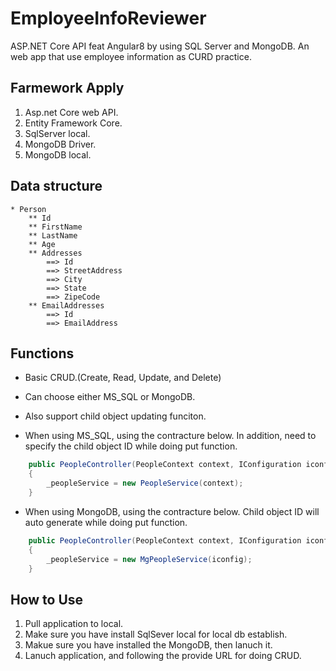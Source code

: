 # EmployeeInfoReviewer
ASP.NET Core API feat Angular8 by using SQL Server and MongoDB. An web app that use employee information as CURD practice. 
 
## Farmework Apply
1. Asp.net Core web API.
2. Entity Framework Core.
3. SqlServer local.
4. MongoDB Driver.
5. MongoDB local.

## Data structure
    * Person
        ** Id
        ** FirstName
        ** LastName
        ** Age
        ** Addresses
            ==> Id
            ==> StreetAddress
            ==> City
            ==> State
            ==> ZipeCode
        ** EmailAddresses
            ==> Id
            ==> EmailAddress

## Functions
* Basic CRUD.(Create, Read, Update, and Delete)

* Can choose either MS_SQL or MongoDB.

* Also support child object updating funciton.

* When using MS_SQL, using the contracture below. In addition, need to specify the child object ID while doing put function.

```csharp
    public PeopleController(PeopleContext context, IConfiguration iconfig)
    {
        _peopleService = new PeopleService(context);
    }
```

* When using MongoDB, using the contracture below. Child object ID will auto generate while doing put function.

```csharp
    public PeopleController(PeopleContext context, IConfiguration iconfig)
    {
        _peopleService = new MgPeopleService(iconfig);
    }
```
        
## How to Use
1. Pull application to local.
2. Make sure you have install SqlSever local for local db establish.
3. Makue sure you have installed the MongoDB, then lanuch it.
4. Lanuch application, and following the provide URL for doing CRUD.
